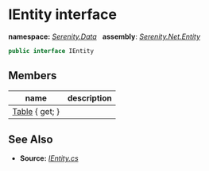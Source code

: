 # IEntity interface
**namespace:** *[Serenity.Data](../README.md#serenity.data-namespace)*   **assembly**: *[Serenity.Net.Entity](../README.md)*

```csharp
public interface IEntity
```

## Members

| name | description |
| --- | --- |
| [Table](IEntity/Table.md) { get; } |  |

## See Also

* **Source:** *[IEntity.cs](https://github.com/serenity-is/Serenity/blob/master/src/Serenity.Net.Entity/Contracts/IEntity.cs)*